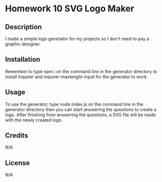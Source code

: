 # Homework 10 SVG Logo Maker

## Description

I made a simple logo generator for my projects so I don't need to pay a graphic designer.

## Installation

Remember to type npm i on the command line in the generator directory to install Inquirer and inquirer-maxlenght-input  for the generator to work.

## Usage


To use the generator, type node index.js on the command line in the generator directory then you can start answering the questions to create a logo. After finishing from answering the questions, a SVG file will be made with the newly created logo.

## Credits

N/A

## License

N/A
